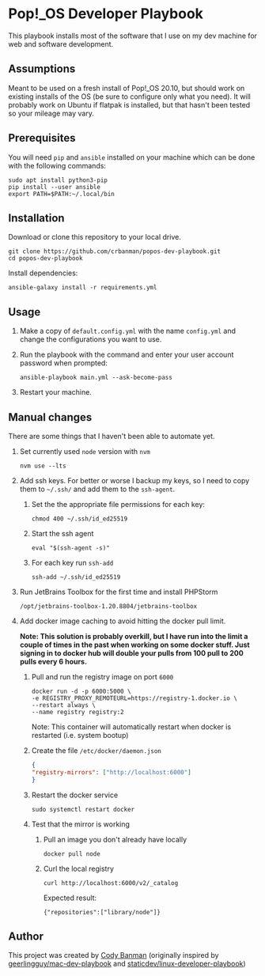 # Pop!_OS Developer Playbook

This playbook installs most of the software that I use on my dev machine for web and software development.

## Assumptions

Meant to be used on a fresh install of Pop!_OS 20.10, but should work on existing installs of the OS (be sure to configure only what you need). It will probably work on Ubuntu if flatpak is installed, but that hasn't been tested so your mileage may vary.

## Prerequisites

You will need `pip` and `ansible` installed on your machine which can be done with the following commands:

```console
sudo apt install python3-pip
pip install --user ansible
export PATH=$PATH:~/.local/bin
```

## Installation

Download or clone this repository to your local drive.

```console
git clone https://github.com/crbanman/popos-dev-playbook.git
cd popos-dev-playbook
```

Install dependencies:

```console
ansible-galaxy install -r requirements.yml
```

## Usage

1. Make a copy of `default.config.yml` with the name `config.yml` and change the configurations you want to use.

1. Run the playbook with the command and enter your user account password when prompted:

   ```console
   ansible-playbook main.yml --ask-become-pass
   ```

1. Restart your machine.

## Manual changes

There are some things that I haven't been able to automate yet.

1. Set currently used `node` version with `nvm`

   ```console
   nvm use --lts
   ```

1. Add ssh keys. For better or worse I backup my keys, so I need to copy them to `~/.ssh/` and add them to the `ssh-agent`.

    1. Set the the appropriate file permissions for each key:

       ```command
       chmod 400 ~/.ssh/id_ed25519
       ```

    1. Start the ssh agent

        ```command
        eval "$(ssh-agent -s)"
        ```

    1. For each key run `ssh-add`

        ```command
        ssh-add ~/.ssh/id_ed25519
        ```

1. Run JetBrains Toolbox for the first time and install PHPStorm

   ```command
   /opt/jetbrains-toolbox-1.20.8804/jetbrains-toolbox
   ```

1. Add docker image caching to avoid hitting the docker pull limit.
   
   **Note: This solution is probably overkill, but I have run into the limit a couple of times in the past when working on some docker stuff. Just signing in to docker hub will double your pulls from 100 pull to 200 pulls every 6 hours.**

   1. Pull and run the registry image on port `6000`
    
      ```console
      docker run -d -p 6000:5000 \
      -e REGISTRY_PROXY_REMOTEURL=https://registry-1.docker.io \
      --restart always \
      --name registry registry:2
      ```

      Note: This container will automatically restart when docker is restarted (i.e. system bootup)

   1. Create the file `/etc/docker/daemon.json`

      ```json
      {
      "registry-mirrors": ["http://localhost:6000"]
      }
      ```

   1. Restart the docker service

      ```console
      sudo systemctl restart docker
      ```

   1. Test that the mirror is working

      1. Pull an image you don't already have locally
         ```console
         docker pull node
         ```
      1. Curl the local registry
         ```console
         curl http://localhost:6000/v2/_catalog
         ```
         Expected result:
         ```console
         {"repositories":["library/node"]}
         ```

## Author

This project was created by [Cody Banman](https://github.com/crbanman) (originally inspired by [geerlingguy/mac-dev-playbook](https://github.com/geerlingguy/mac-dev-playbook) and [staticdev/linux-developer-playbook](https://github.com/staticdev/linux-developer-playbook))
